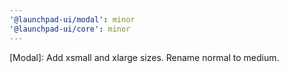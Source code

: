 ```yaml
---
'@launchpad-ui/modal': minor
'@launchpad-ui/core': minor
---
```


[Modal]: Add xsmall and xlarge sizes. Rename normal to medium.
